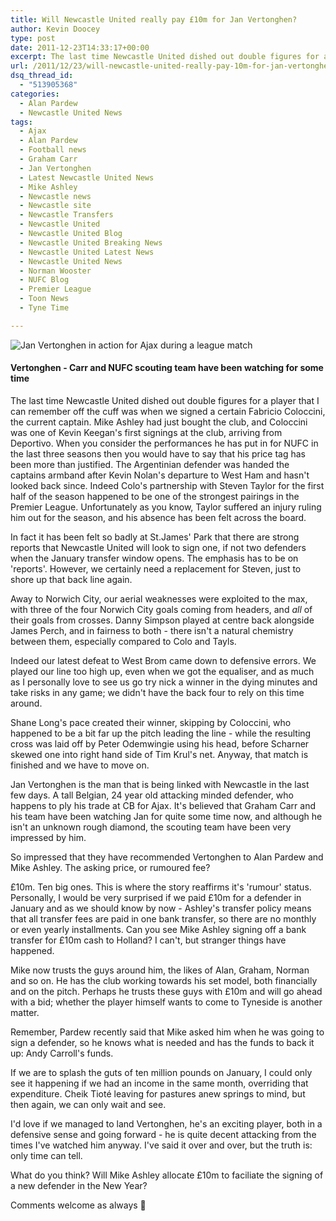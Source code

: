 ```yaml
---
title: Will Newcastle United really pay £10m for Jan Vertonghen?
author: Kevin Doocey
type: post
date: 2011-12-23T14:33:17+00:00
excerpt: The last time Newcastle United dished out double figures for a player that I can remember straight away was when we signed a certain Fabricio Coloccini, the current captain..
url: /2011/12/23/will-newcastle-united-really-pay-10m-for-jan-vertonghen/
dsq_thread_id:
  - "513905368"
categories:
  - Alan Pardew
  - Newcastle United News
tags:
  - Ajax
  - Alan Pardew
  - Football news
  - Graham Carr
  - Jan Vertonghen
  - Latest Newcastle United News
  - Mike Ashley
  - Newcastle news
  - Newcastle site
  - Newcastle Transfers
  - Newcastle United
  - Newcastle United Blog
  - Newcastle United Breaking News
  - Newcastle United Latest News
  - Newcastle United News
  - Norman Wooster
  - NUFC Blog
  - Premier League
  - Toon News
  - Tyne Time

---
```

![Jan Vertonghen in action for Ajax during a league match](https://www.tynetime.com/wp-content/uploads/2011/12/Jan-Vertonghen.jpg "Jan-Vertonghen")

#### Vertonghen - Carr and NUFC scouting team have been watching for some time

The last time Newcastle United dished out double figures for a player that I can remember off the cuff was when we signed a certain Fabricio Coloccini, the current captain. Mike Ashley had just bought the club, and Coloccini was one of Kevin Keegan's first signings at the club, arriving from Deportivo. When you consider the performances he has put in for NUFC in the last three seasons  then you would have to say that his price tag has been more than justified. The Argentinian defender was handed the captains armband after Kevin Nolan's departure to West Ham and hasn't looked back since. Indeed Colo's partnership with Steven Taylor for the first half of the season happened to be one of the strongest pairings in the Premier League. Unfortunately as you know, Taylor suffered an injury ruling him out for the season, and his absence has been felt across the board.

In fact it has been felt so badly at St.James' Park that there are strong reports that Newcastle United will look to sign one, if not two defenders when the January transfer window opens. The emphasis has to be on 'reports'. However, we certainly need a replacement for Steven, just to shore up that back line again.

Away to Norwich City, our aerial weaknesses were exploited to the max, with three of the four Norwich City goals coming from headers, and _all_ of their goals from crosses. Danny Simpson played at centre back alongside James Perch, and in fairness to both - there isn't a natural chemistry between them, especially compared to Colo and Tayls.

Indeed our latest defeat to West Brom came down to defensive errors. We played our line too high up, even when we got the equaliser, and as much as I personally love to see us go try nick a winner in the dying minutes and take risks in any game; we didn't have the back four to rely on this time around.

Shane Long's pace created their winner, skipping by Coloccini, who happened to be a bit far up the pitch leading the line - while the resulting cross was laid off by Peter Odemwingie using his head, before Scharner skewed one into right hand side of Tim Krul's net. Anyway, that match is finished and we have to move on.

Jan Vertonghen is the man that is being linked with Newcastle in the last few days. A tall Belgian, 24 year old attacking minded defender, who happens to ply his trade at CB for Ajax. It's believed that Graham Carr and his team have been watching Jan for quite some time now, and although he isn't an unknown rough diamond, the scouting team have been very impressed by him.

So impressed that they have recommended Vertonghen to Alan Pardew and Mike Ashley. The asking price, or rumoured fee?

£10m. Ten big ones. This is where the story reaffirms it's 'rumour' status. Personally, I would be very surprised if we paid £10m for a defender in January and as we should know by now - Ashley's transfer policy means that all transfer fees are paid in one bank transfer, so there are no monthly or even yearly installments. Can you see Mike Ashley signing off a bank transfer for £10m cash to Holland? I can't, but stranger things have happened.

Mike now trusts the guys around him, the likes of Alan, Graham, Norman and so on. He has the club working towards his set model, both financially and on the pitch. Perhaps he trusts these guys with £10m and will go ahead with a bid; whether the player himself wants to come to Tyneside is another matter.

Remember, Pardew recently said that Mike asked him when he was going to sign a defender, so he knows what is needed and has the funds to back it up: Andy Carroll's funds.

If we are to splash the guts of ten million pounds on January, I could only see it happening if we had an income in the same month, overriding that expenditure. Cheik Tioté leaving for pastures anew springs to mind, but then again, we can only wait and see.

I'd love if we managed to land Vertonghen, he's an exciting player, both in a defensive sense and going forward - he is quite decent attacking from the times I've watched him anyway. I've said it over and over, but the truth is: only time can tell.

What do you think? Will Mike Ashley allocate £10m to faciliate the signing of a new defender in the New Year?

Comments welcome as always 🙂
